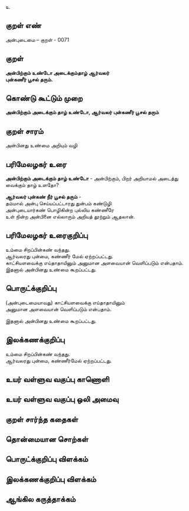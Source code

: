உ

## குறள் எண் 

அன்புடைமை – குறள் - 0071  

## குறள் 

**அன்பிற்கும் உண்டோ அடைக்கும்தாழ் ஆர்வலர்  
புன்கணீர் பூசல் தரும்.** 

## கொண்டு கூட்டும் முறை

**அன்பிற்கும் அடைக்கும் தாழ் உண்டோ, ஆர்வலர் புன்கணீர் பூசல் தரும்**  

## குறள் சாரம் 

அன்பினது உண்மை அறியும் வழி   

## பரிமேலழகர் உரை

**அன்பிற்கும் அடைக்கும் தாழ் உண்டோ** - அன்பிற்கும், பிறர் அறியாமல் அடைத்து வைக்கும் தாழ் உளதோ?  

**ஆர்வலர் புன்கண் நீர் பூசல் தரும்** -  
தம்மால் அன்பு செய்யப்பட்டாரது துன்பம் கண்டுழி  
அன்புடையார்கண் பொழிகின்ற புல்லிய கண்ணீரே  
உள் நின்ற அன்பினை எல்லாரும் அறியத் தூற்றும் ஆதலான்.

## பரிமேலழகர் உரைகுறிப்பு   

உம்மை சிறப்பின்கண் வந்தது.  
ஆர்வலரது புன்மை, கண்ணீர் மேல் ஏற்றப்பட்டது.  
காட்சியளவைக்கு எய்தாதாயினும் அனுமான அளவையான் வெளிப்படும் என்பதாம்.  
இதனால் அன்பினது உண்மை கூறப்பட்டது. 

## பொருட்க்குறிப்பு 

(அன்புடைமையாவது)
காட்சியளவைக்கு எய்தாதாயினும்  
அனுமான அளவையான் வெளிப்படும் என்பதாம்.  

இதனால் அன்பினது உண்மை கூறப்பட்டது.  

## இலக்கணக்குறிப்பு  

உம்மை சிறப்பின்கண் வந்தது.  
ஆர்வலரது புன்மை, கண்ணீர்மேல் ஏற்றப்பட்டது.    

## உயர் வள்ளுவ வகுப்பு காணொளி


## உயர் வள்ளுவ வகுப்பு ஒலி அமைவு 

 
## குறள் சார்ந்த கதைகள் 


## தொன்மையான சொற்கள்


## பொருட்க்குறிப்பு விளக்கம்


## இலக்கணக்குறிப்பு விளக்கம்


## ஆங்கில கருத்தாக்கம் 


